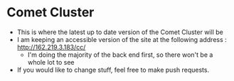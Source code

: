 Comet Cluster
===============

* This is where the latest up to date version of the Comet Cluster will be
* I am keeping an accessible version of the site at the following address : http://162.219.3.183/cc/
    * I'm doing the majority of the back end first, so there won't be a whole lot to see
* If you would like to change stuff, feel free to make push requests.